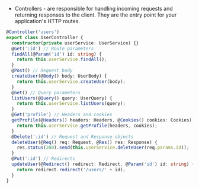 - Controllers -  are responsible for handling incoming requests and returning responses to the client. They are the entry point for your application's HTTP routes.

```ts
@Controller('users')
export class UserController {
  constructor(private userService: UserService) {}
  @Get(':id') // Route parameters
  findAll(@Param('id') id: string) {
    return this.userService.findAll();
  }
  @Post() // Request body
  createUser(@Body() body: UserBody) {
    return this.userService.createUser(body);
  }
  @Get() // Query parameters
  listUsers(@Query() query: UserQuery) {
    return this.userService.listUsers(query);
  }
  @Get('profile') // Headers and cookies
  getProfile(@Headers() headers: Headers, @Cookies() cookies: Cookies) {
    return this.userService.getProfile(headers, cookies);
  }
  @Delete(':id') // Request and Response objects
  deleteUser(@Req() req: Request, @Res() res: Response) {
    res.status(200).send(this.userService.deleteUser(req.params.id));
  }
  @Put(':id') // Redirects
  updateUser(@Redirect() redirect: Redirect, @Param('id') id: string) {
    return redirect.redirect('/users/' + id);
  }
}
```